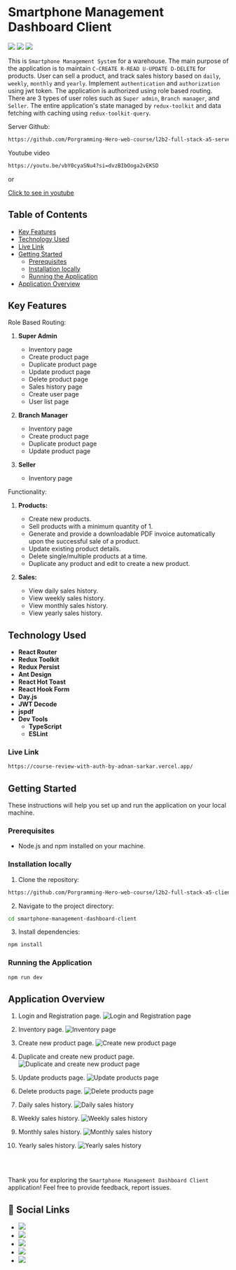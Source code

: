 # Smartphone Management Dashboard Client

[![](https://img.shields.io/badge/React-20232A?style=for-the-badge&logo=react&logoColor=61DAFB)]() [![](https://img.shields.io/badge/React_Router-CA4245?style=for-the-badge&logo=react-router&logoColor=white)]() [![](https://img.shields.io/badge/Redux-593D88?style=for-the-badge&logo=redux&logoColor=white)]()

This is `Smartphone Management System` for a warehouse. The main purpose of the application is to maintain `C-CREATE R-READ U-UPDATE D-DELETE` for products. User can sell a product, and track sales history based on `daily`, `weekly`, `monthly` and `yearly`. Implement `authentication` and `authorization` using jwt token. The application is authorized using role based routing. There are 3 types of user roles such as `Super admin`, `Branch manager`, and `Seller`. The entire application's state managed by `redux-toolkit` and data fetching with caching using `redux-toolkit-query`.

Server Github:

```bash
https://github.com/Porgramming-Hero-web-course/l2b2-full-stack-a5-server-side-Adnan-Sarkar
```

Youtube video

```bash
https://youtu.be/vbY0cyaSNu4?si=dvzBIbOoga2vEKSD
```

or

[Click to see in youtube](https://youtu.be/vbY0cyaSNu4?si=dvzBIbOoga2vEKSD)

## Table of Contents

- [Key Features](#key-features)
- [Technology Used](#technology-used)
- [Live Link](#live-link)
- [Getting Started](#getting-started)
  - [Prerequisites](#prerequisites)
  - [Installation locally](#installation-locally)
  - [Running the Application](#running-the-application)
- [Application Overview](#application-overview)

## Key Features

Role Based Routing:

1. **Super Admin**

   - Inventory page
   - Create product page
   - Duplicate product page
   - Update product page
   - Delete product page
   - Sales history page
   - Create user page
   - User list page

2. **Branch Manager**

   - Inventory page
   - Create product page
   - Duplicate product page
   - Update product page

3. **Seller**

   - Inventory page

Functionality:

1. **Products:**

   - Create new products.
   - Sell products with a minimum quantity of 1.
   - Generate and provide a downloadable PDF invoice automatically upon the successful sale of a product.
   - Update existing product details.
   - Delete single/multiple products at a time.
   - Duplicate any product and edit to create a new product.

2. **Sales:**
   - View daily sales history.
   - View weekly sales history.
   - View monthly sales history.
   - View yearly sales history.

## Technology Used

- **React Router**
- **Redux Toolkit**
- **Redux Persist**
- **Ant Design**
- **React Hot Toast**
- **React Hook Form**
- **Day.js**
- **JWT Decode**
- **jspdf**
- **Dev Tools**
  - **TypeScript**
  - **ESLint**

### Live Link

```bash
https://course-review-with-auth-by-adnan-sarkar.vercel.app/
```

## Getting Started

These instructions will help you set up and run the application on your local machine.

### Prerequisites

- Node.js and npm installed on your machine.

### Installation locally

1. Clone the repository:

```bash
https://github.com/Porgramming-Hero-web-course/l2b2-full-stack-a5-client-side-Adnan-Sarkar.git
```

2. Navigate to the project directory:

```bash
cd smartphone-management-dashboard-client
```

3. Install dependencies:

```bash
npm install
```

### Running the Application

```bash
npm run dev
```

## Application Overview

1. Login and Registration page.
   ![Login and Registration page](./application-overview-images/Login-Registration.png)

2. Inventory page.
   ![Inventory page](./application-overview-images/Inventory-page.png)

3. Create new product page.
   ![Create new product page](./application-overview-images/CreateProductPage.png)

4. Duplicate and create new product page.
   ![Duplicate and create new product page](<./application-overview-images/DuplicateProductPage%20(1).png>)

5. Update products page.
   ![Update products page](./application-overview-images/UpdateProductPage.png)

6. Delete products page.
   ![Delete products page](./application-overview-images/DeleteProductsPage.png)

7. Daily sales history.
   ![Daily sales history](./application-overview-images/SalesHistoryDaily.png)

8. Weekly sales history.
   ![Weekly sales history](./application-overview-images/SalesHistoryWeekly.png)

9. Monthly sales history.
   ![Monthly sales history](./application-overview-images/SalesHistoryMonthly.png)

10. Yearly sales history.
    ![Yearly sales history](./application-overview-images/SalesHistoryYearly.png)

<br><br>

Thank you for exploring the `Smartphone Management Dashboard Client` application! Feel free to provide feedback, report issues.

## 📢 Social Links

- [![](https://img.shields.io/badge/LinkedIn-0077B5?style=for-the-badge&logo=linkedin&logoColor=white)](https://www.linkedin.com/in/adnan-sarkar-8b54341a0/)
- [![](https://img.shields.io/badge/X-000000?style=for-the-badge&logo=x&logoColor=white)](https://twitter.com/AdnanSarkar14)
- [![](https://img.shields.io/badge/Facebook-1877F2?style=for-the-badge&logo=facebook&logoColor=white)](https://www.facebook.com/adnansarkaraduvai/)
- [![](https://img.shields.io/badge/Instagram-E4405F?style=for-the-badge&logo=instagram&logoColor=white)](https://www.instagram.com/_a_d_u_v_a_i_/)
- [![](https://img.shields.io/badge/Hashnode-2962FF?style=for-the-badge&logo=hashnode&logoColor=white)](https://adnansarkar.hashnode.dev/)
